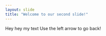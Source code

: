 ```yaml
---
layout: slide
title: "Welcome to our second slide!"
---
```

Hey hey my text
Use the left arrow to go back!
